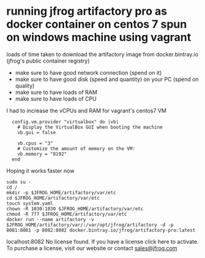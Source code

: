 # running jfrog artifactory pro as docker container on centos 7 spun on windows machine using vagrant

loads of time taken to download the artifactory image from docker.bintray.io (jfrog's public container registry)
- make sure to have good network connection (spend on it)
- make sure to have good disk (speed and quantity) on your PC (spend on quality)
- make sure to have loads of RAM
- make sure to have loads of CPU


I had to increase the vCPUs and RAM for vagrant's centos7 VM

```
  config.vm.provider "virtualbox" do |vb|
    # Display the VirtualBox GUI when booting the machine
    vb.gui = false
  
    vb.cpus = "3"
    # Customize the amount of memory on the VM:
    vb.memory = "8192"
  end
  ```
  
 Hoping it works faster now

 ```
 sudo su -
 cd /
 mkdir -p $JFROG_HOME/artifactory/var/etc
 cd $JFROG_HOME/artifactory/var/etc
 touch system.yaml 
 chown -R 1030:1030 $JFROG_HOME/artifactory/var/etc
 chmod -R 777 $JFROG_HOME/artifactory/var/etc
 docker run --name artifactory -v $JFROG_HOME/artifactory/var/:/var/opt/jfrog/artifactory -d -p 8081:8081 -p 8082:8082 docker.bintray.io/jfrog/artifactory-pro:latest
 ```

localhost:8082
No license found. If you have a license click here to activate. To purchase a license, visit our website or contact sales@jfrog.com

